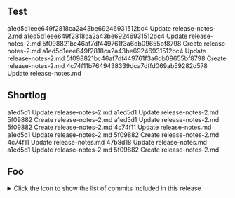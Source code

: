 ## Test

a1ed5d1eee649f2818ca2a43be69246931512bc4 Update release-notes-2.md
a1ed5d1eee649f2818ca2a43be69246931512bc4 Update release-notes-2.md
5f098821bc46af7df449761f3a6db09655bf8798 Create release-notes-2.md
a1ed5d1eee649f2818ca2a43be69246931512bc4 Update release-notes-2.md
5f098821bc46af7df449761f3a6db09655bf8798 Create release-notes-2.md
4c74f11b7649438339dca7dffd069ab59282d578 Update release-notes.md

## Shortlog

a1ed5d1 Update release-notes-2.md
a1ed5d1 Update release-notes-2.md
5f09882 Create release-notes-2.md
a1ed5d1 Update release-notes-2.md
5f09882 Create release-notes-2.md
4c74f11 Update release-notes.md
a1ed5d1 Update release-notes-2.md
5f09882 Create release-notes-2.md
4c74f11 Update release-notes.md
47b8d18 Update release-notes.md
a1ed5d1 Update release-notes-2.md
5f09882 Create release-notes-2.md

## Foo

<details>
<summary>Click the icon to show the list of commits included in this release</summary>
a1ed5d1 Update release-notes-2.md
a1ed5d1 Update release-notes-2.md
5f09882 Create release-notes-2.md
a1ed5d1 Update release-notes-2.md
5f09882 Create release-notes-2.md
4c74f11 Update release-notes.md
a1ed5d1 Update release-notes-2.md
5f09882 Create release-notes-2.md
4c74f11 Update release-notes.md
47b8d18 Update release-notes.md
a1ed5d1 Update release-notes-2.md
5f09882 Create release-notes-2.md
4c74f11 Update release-notes.md
47b8d18 Update release-notes.md
c41e9cf Create release-notes.md
a1ed5d1 Update release-notes-2.md
5f09882 Create release-notes-2.md
4c74f11 Update release-notes.md
47b8d18 Update release-notes.md
c41e9cf Create release-notes.md
d73ae78 Update README.md
a1ed5d1 Update release-notes-2.md
5f09882 Create release-notes-2.md
4c74f11 Update release-notes.md
47b8d18 Update release-notes.md
c41e9cf Create release-notes.md
d73ae78 Update README.md
7fea423 Update README.md
a1ed5d1 Update release-notes-2.md
5f09882 Create release-notes-2.md
4c74f11 Update release-notes.md
47b8d18 Update release-notes.md
c41e9cf Create release-notes.md
d73ae78 Update README.md
7fea423 Update README.md
f66ac1e Update README.md
a1ed5d1 Update release-notes-2.md
5f09882 Create release-notes-2.md
4c74f11 Update release-notes.md
47b8d18 Update release-notes.md
c41e9cf Create release-notes.md
d73ae78 Update README.md
7fea423 Update README.md
f66ac1e Update README.md
4aec1f4 Update README.md
a1ed5d1 Update release-notes-2.md
5f09882 Create release-notes-2.md
4c74f11 Update release-notes.md
47b8d18 Update release-notes.md
c41e9cf Create release-notes.md
d73ae78 Update README.md
7fea423 Update README.md
f66ac1e Update README.md
4aec1f4 Update README.md
d646a6f Update README.md
a1ed5d1 Update release-notes-2.md
5f09882 Create release-notes-2.md
4c74f11 Update release-notes.md
47b8d18 Update release-notes.md
c41e9cf Create release-notes.md
d73ae78 Update README.md
7fea423 Update README.md
f66ac1e Update README.md
4aec1f4 Update README.md
d646a6f Update README.md
b9d4a80 more colours
a1ed5d1 Update release-notes-2.md
5f09882 Create release-notes-2.md
4c74f11 Update release-notes.md
47b8d18 Update release-notes.md
c41e9cf Create release-notes.md
d73ae78 Update README.md
7fea423 Update README.md
f66ac1e Update README.md
4aec1f4 Update README.md
d646a6f Update README.md
b9d4a80 more colours
0b5a57b colours
a1ed5d1 Update release-notes-2.md
5f09882 Create release-notes-2.md
4c74f11 Update release-notes.md
47b8d18 Update release-notes.md
c41e9cf Create release-notes.md
d73ae78 Update README.md
7fea423 Update README.md
f66ac1e Update README.md
4aec1f4 Update README.md
d646a6f Update README.md
b9d4a80 more colours
0b5a57b colours
9840f7f Update README.md
a1ed5d1 Update release-notes-2.md
5f09882 Create release-notes-2.md
4c74f11 Update release-notes.md
47b8d18 Update release-notes.md
c41e9cf Create release-notes.md
d73ae78 Update README.md
7fea423 Update README.md
f66ac1e Update README.md
4aec1f4 Update README.md
d646a6f Update README.md
b9d4a80 more colours
0b5a57b colours
9840f7f Update README.md
5d7431d Update README.md
a1ed5d1 Update release-notes-2.md
5f09882 Create release-notes-2.md
4c74f11 Update release-notes.md
47b8d18 Update release-notes.md
c41e9cf Create release-notes.md
d73ae78 Update README.md
7fea423 Update README.md
f66ac1e Update README.md
4aec1f4 Update README.md
d646a6f Update README.md
b9d4a80 more colours
0b5a57b colours
9840f7f Update README.md
5d7431d Update README.md
d4e7bd3 Update README.md
a1ed5d1 Update release-notes-2.md
5f09882 Create release-notes-2.md
4c74f11 Update release-notes.md
47b8d18 Update release-notes.md
c41e9cf Create release-notes.md
d73ae78 Update README.md
7fea423 Update README.md
f66ac1e Update README.md
4aec1f4 Update README.md
d646a6f Update README.md
b9d4a80 more colours
0b5a57b colours
9840f7f Update README.md
5d7431d Update README.md
d4e7bd3 Update README.md
325bc72 Update README.md
a1ed5d1 Update release-notes-2.md
5f09882 Create release-notes-2.md
4c74f11 Update release-notes.md
47b8d18 Update release-notes.md
c41e9cf Create release-notes.md
d73ae78 Update README.md
7fea423 Update README.md
f66ac1e Update README.md
4aec1f4 Update README.md
d646a6f Update README.md
b9d4a80 more colours
0b5a57b colours
9840f7f Update README.md
5d7431d Update README.md
d4e7bd3 Update README.md
325bc72 Update README.md
72ca2b4 Update README.md
a1ed5d1 Update release-notes-2.md
5f09882 Create release-notes-2.md
4c74f11 Update release-notes.md
47b8d18 Update release-notes.md
c41e9cf Create release-notes.md
d73ae78 Update README.md
7fea423 Update README.md
f66ac1e Update README.md
4aec1f4 Update README.md
d646a6f Update README.md
b9d4a80 more colours
0b5a57b colours
9840f7f Update README.md
5d7431d Update README.md
d4e7bd3 Update README.md
325bc72 Update README.md
72ca2b4 Update README.md
7d4e386 Update README.md
a1ed5d1 Update release-notes-2.md
5f09882 Create release-notes-2.md
4c74f11 Update release-notes.md
47b8d18 Update release-notes.md
c41e9cf Create release-notes.md
d73ae78 Update README.md
7fea423 Update README.md
f66ac1e Update README.md
4aec1f4 Update README.md
d646a6f Update README.md
b9d4a80 more colours
0b5a57b colours
9840f7f Update README.md
5d7431d Update README.md
d4e7bd3 Update README.md
325bc72 Update README.md
72ca2b4 Update README.md
7d4e386 Update README.md
46401f8 Update README.md
a1ed5d1 Update release-notes-2.md
5f09882 Create release-notes-2.md
4c74f11 Update release-notes.md
47b8d18 Update release-notes.md
c41e9cf Create release-notes.md
d73ae78 Update README.md
7fea423 Update README.md
f66ac1e Update README.md
4aec1f4 Update README.md
d646a6f Update README.md
b9d4a80 more colours
0b5a57b colours
9840f7f Update README.md
5d7431d Update README.md
d4e7bd3 Update README.md
325bc72 Update README.md
72ca2b4 Update README.md
7d4e386 Update README.md
46401f8 Update README.md
742c2f2 Update README.md
a1ed5d1 Update release-notes-2.md
5f09882 Create release-notes-2.md
4c74f11 Update release-notes.md
47b8d18 Update release-notes.md
c41e9cf Create release-notes.md
d73ae78 Update README.md
7fea423 Update README.md
f66ac1e Update README.md
4aec1f4 Update README.md
d646a6f Update README.md
b9d4a80 more colours
0b5a57b colours
9840f7f Update README.md
5d7431d Update README.md
d4e7bd3 Update README.md
325bc72 Update README.md
72ca2b4 Update README.md
7d4e386 Update README.md
46401f8 Update README.md
742c2f2 Update README.md
26dd9fb Update README.md
a1ed5d1 Update release-notes-2.md
5f09882 Create release-notes-2.md
4c74f11 Update release-notes.md
47b8d18 Update release-notes.md
c41e9cf Create release-notes.md
d73ae78 Update README.md
7fea423 Update README.md
f66ac1e Update README.md
4aec1f4 Update README.md
d646a6f Update README.md
b9d4a80 more colours
0b5a57b colours
9840f7f Update README.md
5d7431d Update README.md
d4e7bd3 Update README.md
325bc72 Update README.md
72ca2b4 Update README.md
7d4e386 Update README.md
46401f8 Update README.md
742c2f2 Update README.md
26dd9fb Update README.md
9202144 Update README.md
a1ed5d1 Update release-notes-2.md
5f09882 Create release-notes-2.md
4c74f11 Update release-notes.md
47b8d18 Update release-notes.md
c41e9cf Create release-notes.md
d73ae78 Update README.md
7fea423 Update README.md
f66ac1e Update README.md
4aec1f4 Update README.md
d646a6f Update README.md
b9d4a80 more colours
0b5a57b colours
9840f7f Update README.md
5d7431d Update README.md
d4e7bd3 Update README.md
325bc72 Update README.md
72ca2b4 Update README.md
7d4e386 Update README.md
46401f8 Update README.md
742c2f2 Update README.md
26dd9fb Update README.md
9202144 Update README.md
211389a Update README.md
a1ed5d1 Update release-notes-2.md
5f09882 Create release-notes-2.md
4c74f11 Update release-notes.md
47b8d18 Update release-notes.md
c41e9cf Create release-notes.md
d73ae78 Update README.md
7fea423 Update README.md
f66ac1e Update README.md
4aec1f4 Update README.md
d646a6f Update README.md
b9d4a80 more colours
0b5a57b colours
9840f7f Update README.md
5d7431d Update README.md
d4e7bd3 Update README.md
325bc72 Update README.md
72ca2b4 Update README.md
7d4e386 Update README.md
46401f8 Update README.md
742c2f2 Update README.md
26dd9fb Update README.md
9202144 Update README.md
211389a Update README.md
9887051 Update README.md
a1ed5d1 Update release-notes-2.md
5f09882 Create release-notes-2.md
4c74f11 Update release-notes.md
47b8d18 Update release-notes.md
c41e9cf Create release-notes.md
d73ae78 Update README.md
7fea423 Update README.md
f66ac1e Update README.md
4aec1f4 Update README.md
d646a6f Update README.md
b9d4a80 more colours
0b5a57b colours
9840f7f Update README.md
5d7431d Update README.md
d4e7bd3 Update README.md
325bc72 Update README.md
72ca2b4 Update README.md
7d4e386 Update README.md
46401f8 Update README.md
742c2f2 Update README.md
26dd9fb Update README.md
9202144 Update README.md
211389a Update README.md
9887051 Update README.md
c87257c Update README.md
a1ed5d1 Update release-notes-2.md
5f09882 Create release-notes-2.md
4c74f11 Update release-notes.md
47b8d18 Update release-notes.md
c41e9cf Create release-notes.md
d73ae78 Update README.md
7fea423 Update README.md
f66ac1e Update README.md
4aec1f4 Update README.md
d646a6f Update README.md
b9d4a80 more colours
0b5a57b colours
9840f7f Update README.md
5d7431d Update README.md
d4e7bd3 Update README.md
325bc72 Update README.md
72ca2b4 Update README.md
7d4e386 Update README.md
46401f8 Update README.md
742c2f2 Update README.md
26dd9fb Update README.md
9202144 Update README.md
211389a Update README.md
9887051 Update README.md
c87257c Update README.md
f45ab5b Update README.md
a1ed5d1 Update release-notes-2.md
5f09882 Create release-notes-2.md
4c74f11 Update release-notes.md
47b8d18 Update release-notes.md
c41e9cf Create release-notes.md
d73ae78 Update README.md
7fea423 Update README.md
f66ac1e Update README.md
4aec1f4 Update README.md
d646a6f Update README.md
b9d4a80 more colours
0b5a57b colours
9840f7f Update README.md
5d7431d Update README.md
d4e7bd3 Update README.md
325bc72 Update README.md
72ca2b4 Update README.md
7d4e386 Update README.md
46401f8 Update README.md
742c2f2 Update README.md
26dd9fb Update README.md
9202144 Update README.md
211389a Update README.md
9887051 Update README.md
c87257c Update README.md
f45ab5b Update README.md
84da060 Update README.md
a1ed5d1 Update release-notes-2.md
5f09882 Create release-notes-2.md
4c74f11 Update release-notes.md
47b8d18 Update release-notes.md
c41e9cf Create release-notes.md
d73ae78 Update README.md
7fea423 Update README.md
f66ac1e Update README.md
4aec1f4 Update README.md
d646a6f Update README.md
b9d4a80 more colours
0b5a57b colours
9840f7f Update README.md
5d7431d Update README.md
d4e7bd3 Update README.md
325bc72 Update README.md
72ca2b4 Update README.md
7d4e386 Update README.md
46401f8 Update README.md
742c2f2 Update README.md
26dd9fb Update README.md
9202144 Update README.md
211389a Update README.md
9887051 Update README.md
c87257c Update README.md
f45ab5b Update README.md
84da060 Update README.md
714e6e6 Update README.md
a1ed5d1 Update release-notes-2.md
5f09882 Create release-notes-2.md
4c74f11 Update release-notes.md
47b8d18 Update release-notes.md
c41e9cf Create release-notes.md
d73ae78 Update README.md
7fea423 Update README.md
f66ac1e Update README.md
4aec1f4 Update README.md
d646a6f Update README.md
b9d4a80 more colours
0b5a57b colours
9840f7f Update README.md
5d7431d Update README.md
d4e7bd3 Update README.md
325bc72 Update README.md
72ca2b4 Update README.md
7d4e386 Update README.md
46401f8 Update README.md
742c2f2 Update README.md
26dd9fb Update README.md
9202144 Update README.md
211389a Update README.md
9887051 Update README.md
c87257c Update README.md
f45ab5b Update README.md
84da060 Update README.md
714e6e6 Update README.md
a6831a7 Update README.md
a1ed5d1 Update release-notes-2.md
5f09882 Create release-notes-2.md
4c74f11 Update release-notes.md
47b8d18 Update release-notes.md
c41e9cf Create release-notes.md
d73ae78 Update README.md
7fea423 Update README.md
f66ac1e Update README.md
4aec1f4 Update README.md
d646a6f Update README.md
b9d4a80 more colours
0b5a57b colours
9840f7f Update README.md
5d7431d Update README.md
d4e7bd3 Update README.md
325bc72 Update README.md
72ca2b4 Update README.md
7d4e386 Update README.md
46401f8 Update README.md
742c2f2 Update README.md
26dd9fb Update README.md
9202144 Update README.md
211389a Update README.md
9887051 Update README.md
c87257c Update README.md
f45ab5b Update README.md
84da060 Update README.md
714e6e6 Update README.md
a6831a7 Update README.md
df3c430 Update README.md
a1ed5d1 Update release-notes-2.md
5f09882 Create release-notes-2.md
4c74f11 Update release-notes.md
47b8d18 Update release-notes.md
c41e9cf Create release-notes.md
d73ae78 Update README.md
7fea423 Update README.md
f66ac1e Update README.md
4aec1f4 Update README.md
d646a6f Update README.md
b9d4a80 more colours
0b5a57b colours
9840f7f Update README.md
5d7431d Update README.md
d4e7bd3 Update README.md
325bc72 Update README.md
72ca2b4 Update README.md
7d4e386 Update README.md
46401f8 Update README.md
742c2f2 Update README.md
26dd9fb Update README.md
9202144 Update README.md
211389a Update README.md
9887051 Update README.md
c87257c Update README.md
f45ab5b Update README.md
84da060 Update README.md
714e6e6 Update README.md
a6831a7 Update README.md
df3c430 Update README.md
60e6cc7 Update README.md
a1ed5d1 Update release-notes-2.md
5f09882 Create release-notes-2.md
4c74f11 Update release-notes.md
47b8d18 Update release-notes.md
c41e9cf Create release-notes.md
d73ae78 Update README.md
7fea423 Update README.md
f66ac1e Update README.md
4aec1f4 Update README.md
d646a6f Update README.md
b9d4a80 more colours
0b5a57b colours
9840f7f Update README.md
5d7431d Update README.md
d4e7bd3 Update README.md
325bc72 Update README.md
72ca2b4 Update README.md
7d4e386 Update README.md
46401f8 Update README.md
742c2f2 Update README.md
26dd9fb Update README.md
9202144 Update README.md
211389a Update README.md
9887051 Update README.md
c87257c Update README.md
f45ab5b Update README.md
84da060 Update README.md
714e6e6 Update README.md
a6831a7 Update README.md
df3c430 Update README.md
60e6cc7 Update README.md
9d144fb Update README.md
a1ed5d1 Update release-notes-2.md
5f09882 Create release-notes-2.md
4c74f11 Update release-notes.md
47b8d18 Update release-notes.md
c41e9cf Create release-notes.md
d73ae78 Update README.md
7fea423 Update README.md
f66ac1e Update README.md
4aec1f4 Update README.md
d646a6f Update README.md
b9d4a80 more colours
0b5a57b colours
9840f7f Update README.md
5d7431d Update README.md
d4e7bd3 Update README.md
325bc72 Update README.md
72ca2b4 Update README.md
7d4e386 Update README.md
46401f8 Update README.md
742c2f2 Update README.md
26dd9fb Update README.md
9202144 Update README.md
211389a Update README.md
9887051 Update README.md
c87257c Update README.md
f45ab5b Update README.md
84da060 Update README.md
714e6e6 Update README.md
a6831a7 Update README.md
df3c430 Update README.md
60e6cc7 Update README.md
9d144fb Update README.md
0fc7efa Update README.md
a1ed5d1 Update release-notes-2.md
5f09882 Create release-notes-2.md
4c74f11 Update release-notes.md
47b8d18 Update release-notes.md
c41e9cf Create release-notes.md
d73ae78 Update README.md
7fea423 Update README.md
f66ac1e Update README.md
4aec1f4 Update README.md
d646a6f Update README.md
b9d4a80 more colours
0b5a57b colours
9840f7f Update README.md
5d7431d Update README.md
d4e7bd3 Update README.md
325bc72 Update README.md
72ca2b4 Update README.md
7d4e386 Update README.md
46401f8 Update README.md
742c2f2 Update README.md
26dd9fb Update README.md
9202144 Update README.md
211389a Update README.md
9887051 Update README.md
c87257c Update README.md
f45ab5b Update README.md
84da060 Update README.md
714e6e6 Update README.md
a6831a7 Update README.md
df3c430 Update README.md
60e6cc7 Update README.md
9d144fb Update README.md
0fc7efa Update README.md
f407894 latest
a1ed5d1 Update release-notes-2.md
5f09882 Create release-notes-2.md
4c74f11 Update release-notes.md
47b8d18 Update release-notes.md
c41e9cf Create release-notes.md
d73ae78 Update README.md
7fea423 Update README.md
f66ac1e Update README.md
4aec1f4 Update README.md
d646a6f Update README.md
b9d4a80 more colours
0b5a57b colours
9840f7f Update README.md
5d7431d Update README.md
d4e7bd3 Update README.md
325bc72 Update README.md
72ca2b4 Update README.md
7d4e386 Update README.md
46401f8 Update README.md
742c2f2 Update README.md
26dd9fb Update README.md
9202144 Update README.md
211389a Update README.md
9887051 Update README.md
c87257c Update README.md
f45ab5b Update README.md
84da060 Update README.md
714e6e6 Update README.md
a6831a7 Update README.md
df3c430 Update README.md
60e6cc7 Update README.md
9d144fb Update README.md
0fc7efa Update README.md
f407894 latest
3b95386 Update issue templates
a1ed5d1 Update release-notes-2.md
5f09882 Create release-notes-2.md
4c74f11 Update release-notes.md
47b8d18 Update release-notes.md
c41e9cf Create release-notes.md
d73ae78 Update README.md
7fea423 Update README.md
f66ac1e Update README.md
4aec1f4 Update README.md
d646a6f Update README.md
b9d4a80 more colours
0b5a57b colours
9840f7f Update README.md
5d7431d Update README.md
d4e7bd3 Update README.md
325bc72 Update README.md
72ca2b4 Update README.md
7d4e386 Update README.md
46401f8 Update README.md
742c2f2 Update README.md
26dd9fb Update README.md
9202144 Update README.md
211389a Update README.md
9887051 Update README.md
c87257c Update README.md
f45ab5b Update README.md
84da060 Update README.md
714e6e6 Update README.md
a6831a7 Update README.md
df3c430 Update README.md
60e6cc7 Update README.md
9d144fb Update README.md
0fc7efa Update README.md
f407894 latest
3b95386 Update issue templates
80913b1 latest
a1ed5d1 Update release-notes-2.md
5f09882 Create release-notes-2.md
4c74f11 Update release-notes.md
47b8d18 Update release-notes.md
c41e9cf Create release-notes.md
d73ae78 Update README.md
7fea423 Update README.md
f66ac1e Update README.md
4aec1f4 Update README.md
d646a6f Update README.md
b9d4a80 more colours
0b5a57b colours
9840f7f Update README.md
5d7431d Update README.md
d4e7bd3 Update README.md
325bc72 Update README.md
72ca2b4 Update README.md
7d4e386 Update README.md
46401f8 Update README.md
742c2f2 Update README.md
26dd9fb Update README.md
9202144 Update README.md
211389a Update README.md
9887051 Update README.md
c87257c Update README.md
f45ab5b Update README.md
84da060 Update README.md
714e6e6 Update README.md
a6831a7 Update README.md
df3c430 Update README.md
60e6cc7 Update README.md
9d144fb Update README.md
0fc7efa Update README.md
f407894 latest
3b95386 Update issue templates
80913b1 latest
50140b9 latest
a1ed5d1 Update release-notes-2.md
5f09882 Create release-notes-2.md
4c74f11 Update release-notes.md
47b8d18 Update release-notes.md
c41e9cf Create release-notes.md
d73ae78 Update README.md
7fea423 Update README.md
f66ac1e Update README.md
4aec1f4 Update README.md
d646a6f Update README.md
b9d4a80 more colours
0b5a57b colours
9840f7f Update README.md
5d7431d Update README.md
d4e7bd3 Update README.md
325bc72 Update README.md
72ca2b4 Update README.md
7d4e386 Update README.md
46401f8 Update README.md
742c2f2 Update README.md
26dd9fb Update README.md
9202144 Update README.md
211389a Update README.md
9887051 Update README.md
c87257c Update README.md
f45ab5b Update README.md
84da060 Update README.md
714e6e6 Update README.md
a6831a7 Update README.md
df3c430 Update README.md
60e6cc7 Update README.md
9d144fb Update README.md
0fc7efa Update README.md
f407894 latest
3b95386 Update issue templates
80913b1 latest
50140b9 latest
ca3400d latest
a1ed5d1 Update release-notes-2.md
5f09882 Create release-notes-2.md
4c74f11 Update release-notes.md
47b8d18 Update release-notes.md
c41e9cf Create release-notes.md
d73ae78 Update README.md
7fea423 Update README.md
f66ac1e Update README.md
4aec1f4 Update README.md
d646a6f Update README.md
b9d4a80 more colours
0b5a57b colours
9840f7f Update README.md
5d7431d Update README.md
d4e7bd3 Update README.md
325bc72 Update README.md
72ca2b4 Update README.md
7d4e386 Update README.md
46401f8 Update README.md
742c2f2 Update README.md
26dd9fb Update README.md
9202144 Update README.md
211389a Update README.md
9887051 Update README.md
c87257c Update README.md
f45ab5b Update README.md
84da060 Update README.md
714e6e6 Update README.md
a6831a7 Update README.md
df3c430 Update README.md
60e6cc7 Update README.md
9d144fb Update README.md
0fc7efa Update README.md
f407894 latest
3b95386 Update issue templates
80913b1 latest
50140b9 latest
ca3400d latest
4756219 latest
a1ed5d1 Update release-notes-2.md
5f09882 Create release-notes-2.md
4c74f11 Update release-notes.md
47b8d18 Update release-notes.md
c41e9cf Create release-notes.md
d73ae78 Update README.md
7fea423 Update README.md
f66ac1e Update README.md
4aec1f4 Update README.md
d646a6f Update README.md
b9d4a80 more colours
0b5a57b colours
9840f7f Update README.md
5d7431d Update README.md
d4e7bd3 Update README.md
325bc72 Update README.md
72ca2b4 Update README.md
7d4e386 Update README.md
46401f8 Update README.md
742c2f2 Update README.md
26dd9fb Update README.md
9202144 Update README.md
211389a Update README.md
9887051 Update README.md
c87257c Update README.md
f45ab5b Update README.md
84da060 Update README.md
714e6e6 Update README.md
a6831a7 Update README.md
df3c430 Update README.md
60e6cc7 Update README.md
9d144fb Update README.md
0fc7efa Update README.md
f407894 latest
3b95386 Update issue templates
80913b1 latest
50140b9 latest
ca3400d latest
4756219 latest
3d81edc add action
a1ed5d1 Update release-notes-2.md
5f09882 Create release-notes-2.md
4c74f11 Update release-notes.md
47b8d18 Update release-notes.md
c41e9cf Create release-notes.md
d73ae78 Update README.md
7fea423 Update README.md
f66ac1e Update README.md
4aec1f4 Update README.md
d646a6f Update README.md
b9d4a80 more colours
0b5a57b colours
9840f7f Update README.md
5d7431d Update README.md
d4e7bd3 Update README.md
325bc72 Update README.md
72ca2b4 Update README.md
7d4e386 Update README.md
46401f8 Update README.md
742c2f2 Update README.md
26dd9fb Update README.md
9202144 Update README.md
211389a Update README.md
9887051 Update README.md
c87257c Update README.md
f45ab5b Update README.md
84da060 Update README.md
714e6e6 Update README.md
a6831a7 Update README.md
df3c430 Update README.md
60e6cc7 Update README.md
9d144fb Update README.md
0fc7efa Update README.md
f407894 latest
3b95386 Update issue templates
80913b1 latest
50140b9 latest
ca3400d latest
4756219 latest
3d81edc add action
9e32624 Update README.md
a1ed5d1 Update release-notes-2.md
5f09882 Create release-notes-2.md
4c74f11 Update release-notes.md
47b8d18 Update release-notes.md
c41e9cf Create release-notes.md
d73ae78 Update README.md
7fea423 Update README.md
f66ac1e Update README.md
4aec1f4 Update README.md
d646a6f Update README.md
b9d4a80 more colours
0b5a57b colours
9840f7f Update README.md
5d7431d Update README.md
d4e7bd3 Update README.md
325bc72 Update README.md
72ca2b4 Update README.md
7d4e386 Update README.md
46401f8 Update README.md
742c2f2 Update README.md
26dd9fb Update README.md
9202144 Update README.md
211389a Update README.md
9887051 Update README.md
c87257c Update README.md
f45ab5b Update README.md
84da060 Update README.md
714e6e6 Update README.md
a6831a7 Update README.md
df3c430 Update README.md
60e6cc7 Update README.md
9d144fb Update README.md
0fc7efa Update README.md
f407894 latest
3b95386 Update issue templates
80913b1 latest
50140b9 latest
ca3400d latest
4756219 latest
3d81edc add action
9e32624 Update README.md
4c24a8f Update README.md
a1ed5d1 Update release-notes-2.md
5f09882 Create release-notes-2.md
4c74f11 Update release-notes.md
47b8d18 Update release-notes.md
c41e9cf Create release-notes.md
d73ae78 Update README.md
7fea423 Update README.md
f66ac1e Update README.md
4aec1f4 Update README.md
d646a6f Update README.md
b9d4a80 more colours
0b5a57b colours
9840f7f Update README.md
5d7431d Update README.md
d4e7bd3 Update README.md
325bc72 Update README.md
72ca2b4 Update README.md
7d4e386 Update README.md
46401f8 Update README.md
742c2f2 Update README.md
26dd9fb Update README.md
9202144 Update README.md
211389a Update README.md
9887051 Update README.md
c87257c Update README.md
f45ab5b Update README.md
84da060 Update README.md
714e6e6 Update README.md
a6831a7 Update README.md
df3c430 Update README.md
60e6cc7 Update README.md
9d144fb Update README.md
0fc7efa Update README.md
f407894 latest
3b95386 Update issue templates
80913b1 latest
50140b9 latest
ca3400d latest
4756219 latest
3d81edc add action
9e32624 Update README.md
4c24a8f Update README.md
429fc4c Update README.md
a1ed5d1 Update release-notes-2.md
5f09882 Create release-notes-2.md
4c74f11 Update release-notes.md
47b8d18 Update release-notes.md
c41e9cf Create release-notes.md
d73ae78 Update README.md
7fea423 Update README.md
f66ac1e Update README.md
4aec1f4 Update README.md
d646a6f Update README.md
b9d4a80 more colours
0b5a57b colours
9840f7f Update README.md
5d7431d Update README.md
d4e7bd3 Update README.md
325bc72 Update README.md
72ca2b4 Update README.md
7d4e386 Update README.md
46401f8 Update README.md
742c2f2 Update README.md
26dd9fb Update README.md
9202144 Update README.md
211389a Update README.md
9887051 Update README.md
c87257c Update README.md
f45ab5b Update README.md
84da060 Update README.md
714e6e6 Update README.md
a6831a7 Update README.md
df3c430 Update README.md
60e6cc7 Update README.md
9d144fb Update README.md
0fc7efa Update README.md
f407894 latest
3b95386 Update issue templates
80913b1 latest
50140b9 latest
ca3400d latest
4756219 latest
3d81edc add action
9e32624 Update README.md
4c24a8f Update README.md
429fc4c Update README.md
66648b6 Update README.md
a1ed5d1 Update release-notes-2.md
5f09882 Create release-notes-2.md
4c74f11 Update release-notes.md
47b8d18 Update release-notes.md
c41e9cf Create release-notes.md
d73ae78 Update README.md
7fea423 Update README.md
f66ac1e Update README.md
4aec1f4 Update README.md
d646a6f Update README.md
b9d4a80 more colours
0b5a57b colours
9840f7f Update README.md
5d7431d Update README.md
d4e7bd3 Update README.md
325bc72 Update README.md
72ca2b4 Update README.md
7d4e386 Update README.md
46401f8 Update README.md
742c2f2 Update README.md
26dd9fb Update README.md
9202144 Update README.md
211389a Update README.md
9887051 Update README.md
c87257c Update README.md
f45ab5b Update README.md
84da060 Update README.md
714e6e6 Update README.md
a6831a7 Update README.md
df3c430 Update README.md
60e6cc7 Update README.md
9d144fb Update README.md
0fc7efa Update README.md
f407894 latest
3b95386 Update issue templates
80913b1 latest
50140b9 latest
ca3400d latest
4756219 latest
3d81edc add action
9e32624 Update README.md
4c24a8f Update README.md
429fc4c Update README.md
66648b6 Update README.md
264a2a9 Update README.md
a1ed5d1 Update release-notes-2.md
5f09882 Create release-notes-2.md
4c74f11 Update release-notes.md
47b8d18 Update release-notes.md
c41e9cf Create release-notes.md
d73ae78 Update README.md
7fea423 Update README.md
f66ac1e Update README.md
4aec1f4 Update README.md
d646a6f Update README.md
b9d4a80 more colours
0b5a57b colours
9840f7f Update README.md
5d7431d Update README.md
d4e7bd3 Update README.md
325bc72 Update README.md
72ca2b4 Update README.md
7d4e386 Update README.md
46401f8 Update README.md
742c2f2 Update README.md
26dd9fb Update README.md
9202144 Update README.md
211389a Update README.md
9887051 Update README.md
c87257c Update README.md
f45ab5b Update README.md
84da060 Update README.md
714e6e6 Update README.md
a6831a7 Update README.md
df3c430 Update README.md
60e6cc7 Update README.md
9d144fb Update README.md
0fc7efa Update README.md
f407894 latest
3b95386 Update issue templates
80913b1 latest
50140b9 latest
ca3400d latest
4756219 latest
3d81edc add action
9e32624 Update README.md
4c24a8f Update README.md
429fc4c Update README.md
66648b6 Update README.md
264a2a9 Update README.md
9c4afc9 Update bug_report.md
a1ed5d1 Update release-notes-2.md
5f09882 Create release-notes-2.md
4c74f11 Update release-notes.md
47b8d18 Update release-notes.md
c41e9cf Create release-notes.md
d73ae78 Update README.md
7fea423 Update README.md
f66ac1e Update README.md
4aec1f4 Update README.md
d646a6f Update README.md
b9d4a80 more colours
0b5a57b colours
9840f7f Update README.md
5d7431d Update README.md
d4e7bd3 Update README.md
325bc72 Update README.md
72ca2b4 Update README.md
7d4e386 Update README.md
46401f8 Update README.md
742c2f2 Update README.md
26dd9fb Update README.md
9202144 Update README.md
211389a Update README.md
9887051 Update README.md
c87257c Update README.md
f45ab5b Update README.md
84da060 Update README.md
714e6e6 Update README.md
a6831a7 Update README.md
df3c430 Update README.md
60e6cc7 Update README.md
9d144fb Update README.md
0fc7efa Update README.md
f407894 latest
3b95386 Update issue templates
80913b1 latest
50140b9 latest
ca3400d latest
4756219 latest
3d81edc add action
9e32624 Update README.md
4c24a8f Update README.md
429fc4c Update README.md
66648b6 Update README.md
264a2a9 Update README.md
9c4afc9 Update bug_report.md
14a73b4 Update bug_report.md
a1ed5d1 Update release-notes-2.md
5f09882 Create release-notes-2.md
4c74f11 Update release-notes.md
47b8d18 Update release-notes.md
c41e9cf Create release-notes.md
d73ae78 Update README.md
7fea423 Update README.md
f66ac1e Update README.md
4aec1f4 Update README.md
d646a6f Update README.md
b9d4a80 more colours
0b5a57b colours
9840f7f Update README.md
5d7431d Update README.md
d4e7bd3 Update README.md
325bc72 Update README.md
72ca2b4 Update README.md
7d4e386 Update README.md
46401f8 Update README.md
742c2f2 Update README.md
26dd9fb Update README.md
9202144 Update README.md
211389a Update README.md
9887051 Update README.md
c87257c Update README.md
f45ab5b Update README.md
84da060 Update README.md
714e6e6 Update README.md
a6831a7 Update README.md
df3c430 Update README.md
60e6cc7 Update README.md
9d144fb Update README.md
0fc7efa Update README.md
f407894 latest
3b95386 Update issue templates
80913b1 latest
50140b9 latest
ca3400d latest
4756219 latest
3d81edc add action
9e32624 Update README.md
4c24a8f Update README.md
429fc4c Update README.md
66648b6 Update README.md
264a2a9 Update README.md
9c4afc9 Update bug_report.md
14a73b4 Update bug_report.md
f8933f2 Update issue templates
a1ed5d1 Update release-notes-2.md
5f09882 Create release-notes-2.md
4c74f11 Update release-notes.md
47b8d18 Update release-notes.md
c41e9cf Create release-notes.md
d73ae78 Update README.md
7fea423 Update README.md
f66ac1e Update README.md
4aec1f4 Update README.md
d646a6f Update README.md
b9d4a80 more colours
0b5a57b colours
9840f7f Update README.md
5d7431d Update README.md
d4e7bd3 Update README.md
325bc72 Update README.md
72ca2b4 Update README.md
7d4e386 Update README.md
46401f8 Update README.md
742c2f2 Update README.md
26dd9fb Update README.md
9202144 Update README.md
211389a Update README.md
9887051 Update README.md
c87257c Update README.md
f45ab5b Update README.md
84da060 Update README.md
714e6e6 Update README.md
a6831a7 Update README.md
df3c430 Update README.md
60e6cc7 Update README.md
9d144fb Update README.md
0fc7efa Update README.md
f407894 latest
3b95386 Update issue templates
80913b1 latest
50140b9 latest
ca3400d latest
4756219 latest
3d81edc add action
9e32624 Update README.md
4c24a8f Update README.md
429fc4c Update README.md
66648b6 Update README.md
264a2a9 Update README.md
9c4afc9 Update bug_report.md
14a73b4 Update bug_report.md
f8933f2 Update issue templates
0f22cb2 Update README.md
a1ed5d1 Update release-notes-2.md
5f09882 Create release-notes-2.md
4c74f11 Update release-notes.md
47b8d18 Update release-notes.md
c41e9cf Create release-notes.md
d73ae78 Update README.md
7fea423 Update README.md
f66ac1e Update README.md
4aec1f4 Update README.md
d646a6f Update README.md
b9d4a80 more colours
0b5a57b colours
9840f7f Update README.md
5d7431d Update README.md
d4e7bd3 Update README.md
325bc72 Update README.md
72ca2b4 Update README.md
7d4e386 Update README.md
46401f8 Update README.md
742c2f2 Update README.md
26dd9fb Update README.md
9202144 Update README.md
211389a Update README.md
9887051 Update README.md
c87257c Update README.md
f45ab5b Update README.md
84da060 Update README.md
714e6e6 Update README.md
a6831a7 Update README.md
df3c430 Update README.md
60e6cc7 Update README.md
9d144fb Update README.md
0fc7efa Update README.md
f407894 latest
3b95386 Update issue templates
80913b1 latest
50140b9 latest
ca3400d latest
4756219 latest
3d81edc add action
9e32624 Update README.md
4c24a8f Update README.md
429fc4c Update README.md
66648b6 Update README.md
264a2a9 Update README.md
9c4afc9 Update bug_report.md
14a73b4 Update bug_report.md
f8933f2 Update issue templates
0f22cb2 Update README.md
e3d8477 Update README.md
a1ed5d1 Update release-notes-2.md
5f09882 Create release-notes-2.md
4c74f11 Update release-notes.md
47b8d18 Update release-notes.md
c41e9cf Create release-notes.md
d73ae78 Update README.md
7fea423 Update README.md
f66ac1e Update README.md
4aec1f4 Update README.md
d646a6f Update README.md
b9d4a80 more colours
0b5a57b colours
9840f7f Update README.md
5d7431d Update README.md
d4e7bd3 Update README.md
325bc72 Update README.md
72ca2b4 Update README.md
7d4e386 Update README.md
46401f8 Update README.md
742c2f2 Update README.md
26dd9fb Update README.md
9202144 Update README.md
211389a Update README.md
9887051 Update README.md
c87257c Update README.md
f45ab5b Update README.md
84da060 Update README.md
714e6e6 Update README.md
a6831a7 Update README.md
df3c430 Update README.md
60e6cc7 Update README.md
9d144fb Update README.md
0fc7efa Update README.md
f407894 latest
3b95386 Update issue templates
80913b1 latest
50140b9 latest
ca3400d latest
4756219 latest
3d81edc add action
9e32624 Update README.md
4c24a8f Update README.md
429fc4c Update README.md
66648b6 Update README.md
264a2a9 Update README.md
9c4afc9 Update bug_report.md
14a73b4 Update bug_report.md
f8933f2 Update issue templates
0f22cb2 Update README.md
e3d8477 Update README.md
cf94279 Update README.md
a1ed5d1 Update release-notes-2.md
5f09882 Create release-notes-2.md
4c74f11 Update release-notes.md
47b8d18 Update release-notes.md
c41e9cf Create release-notes.md
d73ae78 Update README.md
7fea423 Update README.md
f66ac1e Update README.md
4aec1f4 Update README.md
d646a6f Update README.md
b9d4a80 more colours
0b5a57b colours
9840f7f Update README.md
5d7431d Update README.md
d4e7bd3 Update README.md
325bc72 Update README.md
72ca2b4 Update README.md
7d4e386 Update README.md
46401f8 Update README.md
742c2f2 Update README.md
26dd9fb Update README.md
9202144 Update README.md
211389a Update README.md
9887051 Update README.md
c87257c Update README.md
f45ab5b Update README.md
84da060 Update README.md
714e6e6 Update README.md
a6831a7 Update README.md
df3c430 Update README.md
60e6cc7 Update README.md
9d144fb Update README.md
0fc7efa Update README.md
f407894 latest
3b95386 Update issue templates
80913b1 latest
50140b9 latest
ca3400d latest
4756219 latest
3d81edc add action
9e32624 Update README.md
4c24a8f Update README.md
429fc4c Update README.md
66648b6 Update README.md
264a2a9 Update README.md
9c4afc9 Update bug_report.md
14a73b4 Update bug_report.md
f8933f2 Update issue templates
0f22cb2 Update README.md
e3d8477 Update README.md
cf94279 Update README.md
22ccbf1 Update README.md
a1ed5d1 Update release-notes-2.md
5f09882 Create release-notes-2.md
4c74f11 Update release-notes.md
47b8d18 Update release-notes.md
c41e9cf Create release-notes.md
d73ae78 Update README.md
7fea423 Update README.md
f66ac1e Update README.md
4aec1f4 Update README.md
d646a6f Update README.md
b9d4a80 more colours
0b5a57b colours
9840f7f Update README.md
5d7431d Update README.md
d4e7bd3 Update README.md
325bc72 Update README.md
72ca2b4 Update README.md
7d4e386 Update README.md
46401f8 Update README.md
742c2f2 Update README.md
26dd9fb Update README.md
9202144 Update README.md
211389a Update README.md
9887051 Update README.md
c87257c Update README.md
f45ab5b Update README.md
84da060 Update README.md
714e6e6 Update README.md
a6831a7 Update README.md
df3c430 Update README.md
60e6cc7 Update README.md
9d144fb Update README.md
0fc7efa Update README.md
f407894 latest
3b95386 Update issue templates
80913b1 latest
50140b9 latest
ca3400d latest
4756219 latest
3d81edc add action
9e32624 Update README.md
4c24a8f Update README.md
429fc4c Update README.md
66648b6 Update README.md
264a2a9 Update README.md
9c4afc9 Update bug_report.md
14a73b4 Update bug_report.md
f8933f2 Update issue templates
0f22cb2 Update README.md
e3d8477 Update README.md
cf94279 Update README.md
22ccbf1 Update README.md
2435ccd Update README.md
a1ed5d1 Update release-notes-2.md
5f09882 Create release-notes-2.md
4c74f11 Update release-notes.md
47b8d18 Update release-notes.md
c41e9cf Create release-notes.md
d73ae78 Update README.md
7fea423 Update README.md
f66ac1e Update README.md
4aec1f4 Update README.md
d646a6f Update README.md
b9d4a80 more colours
0b5a57b colours
9840f7f Update README.md
5d7431d Update README.md
d4e7bd3 Update README.md
325bc72 Update README.md
72ca2b4 Update README.md
7d4e386 Update README.md
46401f8 Update README.md
742c2f2 Update README.md
26dd9fb Update README.md
9202144 Update README.md
211389a Update README.md
9887051 Update README.md
c87257c Update README.md
f45ab5b Update README.md
84da060 Update README.md
714e6e6 Update README.md
a6831a7 Update README.md
df3c430 Update README.md
60e6cc7 Update README.md
9d144fb Update README.md
0fc7efa Update README.md
f407894 latest
3b95386 Update issue templates
80913b1 latest
50140b9 latest
ca3400d latest
4756219 latest
3d81edc add action
9e32624 Update README.md
4c24a8f Update README.md
429fc4c Update README.md
66648b6 Update README.md
264a2a9 Update README.md
9c4afc9 Update bug_report.md
14a73b4 Update bug_report.md
f8933f2 Update issue templates
0f22cb2 Update README.md
e3d8477 Update README.md
cf94279 Update README.md
22ccbf1 Update README.md
2435ccd Update README.md
864fe7a Update README.md
a1ed5d1 Update release-notes-2.md
5f09882 Create release-notes-2.md
4c74f11 Update release-notes.md
47b8d18 Update release-notes.md
c41e9cf Create release-notes.md
d73ae78 Update README.md
7fea423 Update README.md
f66ac1e Update README.md
4aec1f4 Update README.md
d646a6f Update README.md
b9d4a80 more colours
0b5a57b colours
9840f7f Update README.md
5d7431d Update README.md
d4e7bd3 Update README.md
325bc72 Update README.md
72ca2b4 Update README.md
7d4e386 Update README.md
46401f8 Update README.md
742c2f2 Update README.md
26dd9fb Update README.md
9202144 Update README.md
211389a Update README.md
9887051 Update README.md
c87257c Update README.md
f45ab5b Update README.md
84da060 Update README.md
714e6e6 Update README.md
a6831a7 Update README.md
df3c430 Update README.md
60e6cc7 Update README.md
9d144fb Update README.md
0fc7efa Update README.md
f407894 latest
3b95386 Update issue templates
80913b1 latest
50140b9 latest
ca3400d latest
4756219 latest
3d81edc add action
9e32624 Update README.md
4c24a8f Update README.md
429fc4c Update README.md
66648b6 Update README.md
264a2a9 Update README.md
9c4afc9 Update bug_report.md
14a73b4 Update bug_report.md
f8933f2 Update issue templates
0f22cb2 Update README.md
e3d8477 Update README.md
cf94279 Update README.md
22ccbf1 Update README.md
2435ccd Update README.md
864fe7a Update README.md
c3db541 Update README.md
a1ed5d1 Update release-notes-2.md
5f09882 Create release-notes-2.md
4c74f11 Update release-notes.md
47b8d18 Update release-notes.md
c41e9cf Create release-notes.md
d73ae78 Update README.md
7fea423 Update README.md
f66ac1e Update README.md
4aec1f4 Update README.md
d646a6f Update README.md
b9d4a80 more colours
0b5a57b colours
9840f7f Update README.md
5d7431d Update README.md
d4e7bd3 Update README.md
325bc72 Update README.md
72ca2b4 Update README.md
7d4e386 Update README.md
46401f8 Update README.md
742c2f2 Update README.md
26dd9fb Update README.md
9202144 Update README.md
211389a Update README.md
9887051 Update README.md
c87257c Update README.md
f45ab5b Update README.md
84da060 Update README.md
714e6e6 Update README.md
a6831a7 Update README.md
df3c430 Update README.md
60e6cc7 Update README.md
9d144fb Update README.md
0fc7efa Update README.md
f407894 latest
3b95386 Update issue templates
80913b1 latest
50140b9 latest
ca3400d latest
4756219 latest
3d81edc add action
9e32624 Update README.md
4c24a8f Update README.md
429fc4c Update README.md
66648b6 Update README.md
264a2a9 Update README.md
9c4afc9 Update bug_report.md
14a73b4 Update bug_report.md
f8933f2 Update issue templates
0f22cb2 Update README.md
e3d8477 Update README.md
cf94279 Update README.md
22ccbf1 Update README.md
2435ccd Update README.md
864fe7a Update README.md
c3db541 Update README.md
808e885 Update README.md
a1ed5d1 Update release-notes-2.md
5f09882 Create release-notes-2.md
4c74f11 Update release-notes.md
47b8d18 Update release-notes.md
c41e9cf Create release-notes.md
d73ae78 Update README.md
7fea423 Update README.md
f66ac1e Update README.md
4aec1f4 Update README.md
d646a6f Update README.md
b9d4a80 more colours
0b5a57b colours
9840f7f Update README.md
5d7431d Update README.md
d4e7bd3 Update README.md
325bc72 Update README.md
72ca2b4 Update README.md
7d4e386 Update README.md
46401f8 Update README.md
742c2f2 Update README.md
26dd9fb Update README.md
9202144 Update README.md
211389a Update README.md
9887051 Update README.md
c87257c Update README.md
f45ab5b Update README.md
84da060 Update README.md
714e6e6 Update README.md
a6831a7 Update README.md
df3c430 Update README.md
60e6cc7 Update README.md
9d144fb Update README.md
0fc7efa Update README.md
f407894 latest
3b95386 Update issue templates
80913b1 latest
50140b9 latest
ca3400d latest
4756219 latest
3d81edc add action
9e32624 Update README.md
4c24a8f Update README.md
429fc4c Update README.md
66648b6 Update README.md
264a2a9 Update README.md
9c4afc9 Update bug_report.md
14a73b4 Update bug_report.md
f8933f2 Update issue templates
0f22cb2 Update README.md
e3d8477 Update README.md
cf94279 Update README.md
22ccbf1 Update README.md
2435ccd Update README.md
864fe7a Update README.md
c3db541 Update README.md
808e885 Update README.md
39a48d5 Update README.md
a1ed5d1 Update release-notes-2.md
5f09882 Create release-notes-2.md
4c74f11 Update release-notes.md
47b8d18 Update release-notes.md
c41e9cf Create release-notes.md
d73ae78 Update README.md
7fea423 Update README.md
f66ac1e Update README.md
4aec1f4 Update README.md
d646a6f Update README.md
b9d4a80 more colours
0b5a57b colours
9840f7f Update README.md
5d7431d Update README.md
d4e7bd3 Update README.md
325bc72 Update README.md
72ca2b4 Update README.md
7d4e386 Update README.md
46401f8 Update README.md
742c2f2 Update README.md
26dd9fb Update README.md
9202144 Update README.md
211389a Update README.md
9887051 Update README.md
c87257c Update README.md
f45ab5b Update README.md
84da060 Update README.md
714e6e6 Update README.md
a6831a7 Update README.md
df3c430 Update README.md
60e6cc7 Update README.md
9d144fb Update README.md
0fc7efa Update README.md
f407894 latest
3b95386 Update issue templates
80913b1 latest
50140b9 latest
ca3400d latest
4756219 latest
3d81edc add action
9e32624 Update README.md
4c24a8f Update README.md
429fc4c Update README.md
66648b6 Update README.md
264a2a9 Update README.md
9c4afc9 Update bug_report.md
14a73b4 Update bug_report.md
f8933f2 Update issue templates
0f22cb2 Update README.md
e3d8477 Update README.md
cf94279 Update README.md
22ccbf1 Update README.md
2435ccd Update README.md
864fe7a Update README.md
c3db541 Update README.md
808e885 Update README.md
39a48d5 Update README.md
033e479 Update README.md
a1ed5d1 Update release-notes-2.md
5f09882 Create release-notes-2.md
4c74f11 Update release-notes.md
47b8d18 Update release-notes.md
c41e9cf Create release-notes.md
d73ae78 Update README.md
7fea423 Update README.md
f66ac1e Update README.md
4aec1f4 Update README.md
d646a6f Update README.md
b9d4a80 more colours
0b5a57b colours
9840f7f Update README.md
5d7431d Update README.md
d4e7bd3 Update README.md
325bc72 Update README.md
72ca2b4 Update README.md
7d4e386 Update README.md
46401f8 Update README.md
742c2f2 Update README.md
26dd9fb Update README.md
9202144 Update README.md
211389a Update README.md
9887051 Update README.md
c87257c Update README.md
f45ab5b Update README.md
84da060 Update README.md
714e6e6 Update README.md
a6831a7 Update README.md
df3c430 Update README.md
60e6cc7 Update README.md
9d144fb Update README.md
0fc7efa Update README.md
f407894 latest
3b95386 Update issue templates
80913b1 latest
50140b9 latest
ca3400d latest
4756219 latest
3d81edc add action
9e32624 Update README.md
4c24a8f Update README.md
429fc4c Update README.md
66648b6 Update README.md
264a2a9 Update README.md
9c4afc9 Update bug_report.md
14a73b4 Update bug_report.md
f8933f2 Update issue templates
0f22cb2 Update README.md
e3d8477 Update README.md
cf94279 Update README.md
22ccbf1 Update README.md
2435ccd Update README.md
864fe7a Update README.md
c3db541 Update README.md
808e885 Update README.md
39a48d5 Update README.md
033e479 Update README.md
55b528b Update README.md
a1ed5d1 Update release-notes-2.md
5f09882 Create release-notes-2.md
4c74f11 Update release-notes.md
47b8d18 Update release-notes.md
c41e9cf Create release-notes.md
d73ae78 Update README.md
7fea423 Update README.md
f66ac1e Update README.md
4aec1f4 Update README.md
d646a6f Update README.md
b9d4a80 more colours
0b5a57b colours
9840f7f Update README.md
5d7431d Update README.md
d4e7bd3 Update README.md
325bc72 Update README.md
72ca2b4 Update README.md
7d4e386 Update README.md
46401f8 Update README.md
742c2f2 Update README.md
26dd9fb Update README.md
9202144 Update README.md
211389a Update README.md
9887051 Update README.md
c87257c Update README.md
f45ab5b Update README.md
84da060 Update README.md
714e6e6 Update README.md
a6831a7 Update README.md
df3c430 Update README.md
60e6cc7 Update README.md
9d144fb Update README.md
0fc7efa Update README.md
f407894 latest
3b95386 Update issue templates
80913b1 latest
50140b9 latest
ca3400d latest
4756219 latest
3d81edc add action
9e32624 Update README.md
4c24a8f Update README.md
429fc4c Update README.md
66648b6 Update README.md
264a2a9 Update README.md
9c4afc9 Update bug_report.md
14a73b4 Update bug_report.md
f8933f2 Update issue templates
0f22cb2 Update README.md
e3d8477 Update README.md
cf94279 Update README.md
22ccbf1 Update README.md
2435ccd Update README.md
864fe7a Update README.md
c3db541 Update README.md
808e885 Update README.md
39a48d5 Update README.md
033e479 Update README.md
55b528b Update README.md
28b4b41 Update README.md
a1ed5d1 Update release-notes-2.md
5f09882 Create release-notes-2.md
4c74f11 Update release-notes.md
47b8d18 Update release-notes.md
c41e9cf Create release-notes.md
d73ae78 Update README.md
7fea423 Update README.md
f66ac1e Update README.md
4aec1f4 Update README.md
d646a6f Update README.md
b9d4a80 more colours
0b5a57b colours
9840f7f Update README.md
5d7431d Update README.md
d4e7bd3 Update README.md
325bc72 Update README.md
72ca2b4 Update README.md
7d4e386 Update README.md
46401f8 Update README.md
742c2f2 Update README.md
26dd9fb Update README.md
9202144 Update README.md
211389a Update README.md
9887051 Update README.md
c87257c Update README.md
f45ab5b Update README.md
84da060 Update README.md
714e6e6 Update README.md
a6831a7 Update README.md
df3c430 Update README.md
60e6cc7 Update README.md
9d144fb Update README.md
0fc7efa Update README.md
f407894 latest
3b95386 Update issue templates
80913b1 latest
50140b9 latest
ca3400d latest
4756219 latest
3d81edc add action
9e32624 Update README.md
4c24a8f Update README.md
429fc4c Update README.md
66648b6 Update README.md
264a2a9 Update README.md
9c4afc9 Update bug_report.md
14a73b4 Update bug_report.md
f8933f2 Update issue templates
0f22cb2 Update README.md
e3d8477 Update README.md
cf94279 Update README.md
22ccbf1 Update README.md
2435ccd Update README.md
864fe7a Update README.md
c3db541 Update README.md
808e885 Update README.md
39a48d5 Update README.md
033e479 Update README.md
55b528b Update README.md
28b4b41 Update README.md
6fa04ba Update README.md
a1ed5d1 Update release-notes-2.md
5f09882 Create release-notes-2.md
4c74f11 Update release-notes.md
47b8d18 Update release-notes.md
c41e9cf Create release-notes.md
d73ae78 Update README.md
7fea423 Update README.md
f66ac1e Update README.md
4aec1f4 Update README.md
d646a6f Update README.md
b9d4a80 more colours
0b5a57b colours
9840f7f Update README.md
5d7431d Update README.md
d4e7bd3 Update README.md
325bc72 Update README.md
72ca2b4 Update README.md
7d4e386 Update README.md
46401f8 Update README.md
742c2f2 Update README.md
26dd9fb Update README.md
9202144 Update README.md
211389a Update README.md
9887051 Update README.md
c87257c Update README.md
f45ab5b Update README.md
84da060 Update README.md
714e6e6 Update README.md
a6831a7 Update README.md
df3c430 Update README.md
60e6cc7 Update README.md
9d144fb Update README.md
0fc7efa Update README.md
f407894 latest
3b95386 Update issue templates
80913b1 latest
50140b9 latest
ca3400d latest
4756219 latest
3d81edc add action
9e32624 Update README.md
4c24a8f Update README.md
429fc4c Update README.md
66648b6 Update README.md
264a2a9 Update README.md
9c4afc9 Update bug_report.md
14a73b4 Update bug_report.md
f8933f2 Update issue templates
0f22cb2 Update README.md
e3d8477 Update README.md
cf94279 Update README.md
22ccbf1 Update README.md
2435ccd Update README.md
864fe7a Update README.md
c3db541 Update README.md
808e885 Update README.md
39a48d5 Update README.md
033e479 Update README.md
55b528b Update README.md
28b4b41 Update README.md
6fa04ba Update README.md
959c617 Update README.md
a1ed5d1 Update release-notes-2.md
5f09882 Create release-notes-2.md
4c74f11 Update release-notes.md
47b8d18 Update release-notes.md
c41e9cf Create release-notes.md
d73ae78 Update README.md
7fea423 Update README.md
f66ac1e Update README.md
4aec1f4 Update README.md
d646a6f Update README.md
b9d4a80 more colours
0b5a57b colours
9840f7f Update README.md
5d7431d Update README.md
d4e7bd3 Update README.md
325bc72 Update README.md
72ca2b4 Update README.md
7d4e386 Update README.md
46401f8 Update README.md
742c2f2 Update README.md
26dd9fb Update README.md
9202144 Update README.md
211389a Update README.md
9887051 Update README.md
c87257c Update README.md
f45ab5b Update README.md
84da060 Update README.md
714e6e6 Update README.md
a6831a7 Update README.md
df3c430 Update README.md
60e6cc7 Update README.md
9d144fb Update README.md
0fc7efa Update README.md
f407894 latest
3b95386 Update issue templates
80913b1 latest
50140b9 latest
ca3400d latest
4756219 latest
3d81edc add action
9e32624 Update README.md
4c24a8f Update README.md
429fc4c Update README.md
66648b6 Update README.md
264a2a9 Update README.md
9c4afc9 Update bug_report.md
14a73b4 Update bug_report.md
f8933f2 Update issue templates
0f22cb2 Update README.md
e3d8477 Update README.md
cf94279 Update README.md
22ccbf1 Update README.md
2435ccd Update README.md
864fe7a Update README.md
c3db541 Update README.md
808e885 Update README.md
39a48d5 Update README.md
033e479 Update README.md
55b528b Update README.md
28b4b41 Update README.md
6fa04ba Update README.md
959c617 Update README.md
2524148 Update README.md
a1ed5d1 Update release-notes-2.md
5f09882 Create release-notes-2.md
4c74f11 Update release-notes.md
47b8d18 Update release-notes.md
c41e9cf Create release-notes.md
d73ae78 Update README.md
7fea423 Update README.md
f66ac1e Update README.md
4aec1f4 Update README.md
d646a6f Update README.md
b9d4a80 more colours
0b5a57b colours
9840f7f Update README.md
5d7431d Update README.md
d4e7bd3 Update README.md
325bc72 Update README.md
72ca2b4 Update README.md
7d4e386 Update README.md
46401f8 Update README.md
742c2f2 Update README.md
26dd9fb Update README.md
9202144 Update README.md
211389a Update README.md
9887051 Update README.md
c87257c Update README.md
f45ab5b Update README.md
84da060 Update README.md
714e6e6 Update README.md
a6831a7 Update README.md
df3c430 Update README.md
60e6cc7 Update README.md
9d144fb Update README.md
0fc7efa Update README.md
f407894 latest
3b95386 Update issue templates
80913b1 latest
50140b9 latest
ca3400d latest
4756219 latest
3d81edc add action
9e32624 Update README.md
4c24a8f Update README.md
429fc4c Update README.md
66648b6 Update README.md
264a2a9 Update README.md
9c4afc9 Update bug_report.md
14a73b4 Update bug_report.md
f8933f2 Update issue templates
0f22cb2 Update README.md
e3d8477 Update README.md
cf94279 Update README.md
22ccbf1 Update README.md
2435ccd Update README.md
864fe7a Update README.md
c3db541 Update README.md
808e885 Update README.md
39a48d5 Update README.md
033e479 Update README.md
55b528b Update README.md
28b4b41 Update README.md
6fa04ba Update README.md
959c617 Update README.md
2524148 Update README.md
e4c6da1 Update README.md
a1ed5d1 Update release-notes-2.md
5f09882 Create release-notes-2.md
4c74f11 Update release-notes.md
47b8d18 Update release-notes.md
c41e9cf Create release-notes.md
d73ae78 Update README.md
7fea423 Update README.md
f66ac1e Update README.md
4aec1f4 Update README.md
d646a6f Update README.md
b9d4a80 more colours
0b5a57b colours
9840f7f Update README.md
5d7431d Update README.md
d4e7bd3 Update README.md
325bc72 Update README.md
72ca2b4 Update README.md
7d4e386 Update README.md
46401f8 Update README.md
742c2f2 Update README.md
26dd9fb Update README.md
9202144 Update README.md
211389a Update README.md
9887051 Update README.md
c87257c Update README.md
f45ab5b Update README.md
84da060 Update README.md
714e6e6 Update README.md
a6831a7 Update README.md
df3c430 Update README.md
60e6cc7 Update README.md
9d144fb Update README.md
0fc7efa Update README.md
f407894 latest
3b95386 Update issue templates
80913b1 latest
50140b9 latest
ca3400d latest
4756219 latest
3d81edc add action
9e32624 Update README.md
4c24a8f Update README.md
429fc4c Update README.md
66648b6 Update README.md
264a2a9 Update README.md
9c4afc9 Update bug_report.md
14a73b4 Update bug_report.md
f8933f2 Update issue templates
0f22cb2 Update README.md
e3d8477 Update README.md
cf94279 Update README.md
22ccbf1 Update README.md
2435ccd Update README.md
864fe7a Update README.md
c3db541 Update README.md
808e885 Update README.md
39a48d5 Update README.md
033e479 Update README.md
55b528b Update README.md
28b4b41 Update README.md
6fa04ba Update README.md
959c617 Update README.md
2524148 Update README.md
e4c6da1 Update README.md
e82599e Update README.md
a1ed5d1 Update release-notes-2.md
5f09882 Create release-notes-2.md
4c74f11 Update release-notes.md
47b8d18 Update release-notes.md
c41e9cf Create release-notes.md
d73ae78 Update README.md
7fea423 Update README.md
f66ac1e Update README.md
4aec1f4 Update README.md
d646a6f Update README.md
b9d4a80 more colours
0b5a57b colours
9840f7f Update README.md
5d7431d Update README.md
d4e7bd3 Update README.md
325bc72 Update README.md
72ca2b4 Update README.md
7d4e386 Update README.md
46401f8 Update README.md
742c2f2 Update README.md
26dd9fb Update README.md
9202144 Update README.md
211389a Update README.md
9887051 Update README.md
c87257c Update README.md
f45ab5b Update README.md
84da060 Update README.md
714e6e6 Update README.md
a6831a7 Update README.md
df3c430 Update README.md
60e6cc7 Update README.md
9d144fb Update README.md
0fc7efa Update README.md
f407894 latest
3b95386 Update issue templates
80913b1 latest
50140b9 latest
ca3400d latest
4756219 latest
3d81edc add action
9e32624 Update README.md
4c24a8f Update README.md
429fc4c Update README.md
66648b6 Update README.md
264a2a9 Update README.md
9c4afc9 Update bug_report.md
14a73b4 Update bug_report.md
f8933f2 Update issue templates
0f22cb2 Update README.md
e3d8477 Update README.md
cf94279 Update README.md
22ccbf1 Update README.md
2435ccd Update README.md
864fe7a Update README.md
c3db541 Update README.md
808e885 Update README.md
39a48d5 Update README.md
033e479 Update README.md
55b528b Update README.md
28b4b41 Update README.md
6fa04ba Update README.md
959c617 Update README.md
2524148 Update README.md
e4c6da1 Update README.md
e82599e Update README.md
2c38af1 Update README.md
a1ed5d1 Update release-notes-2.md
5f09882 Create release-notes-2.md
4c74f11 Update release-notes.md
47b8d18 Update release-notes.md
c41e9cf Create release-notes.md
d73ae78 Update README.md
7fea423 Update README.md
f66ac1e Update README.md
4aec1f4 Update README.md
d646a6f Update README.md
b9d4a80 more colours
0b5a57b colours
9840f7f Update README.md
5d7431d Update README.md
d4e7bd3 Update README.md
325bc72 Update README.md
72ca2b4 Update README.md
7d4e386 Update README.md
46401f8 Update README.md
742c2f2 Update README.md
26dd9fb Update README.md
9202144 Update README.md
211389a Update README.md
9887051 Update README.md
c87257c Update README.md
f45ab5b Update README.md
84da060 Update README.md
714e6e6 Update README.md
a6831a7 Update README.md
df3c430 Update README.md
60e6cc7 Update README.md
9d144fb Update README.md
0fc7efa Update README.md
f407894 latest
3b95386 Update issue templates
80913b1 latest
50140b9 latest
ca3400d latest
4756219 latest
3d81edc add action
9e32624 Update README.md
4c24a8f Update README.md
429fc4c Update README.md
66648b6 Update README.md
264a2a9 Update README.md
9c4afc9 Update bug_report.md
14a73b4 Update bug_report.md
f8933f2 Update issue templates
0f22cb2 Update README.md
e3d8477 Update README.md
cf94279 Update README.md
22ccbf1 Update README.md
2435ccd Update README.md
864fe7a Update README.md
c3db541 Update README.md
808e885 Update README.md
39a48d5 Update README.md
033e479 Update README.md
55b528b Update README.md
28b4b41 Update README.md
6fa04ba Update README.md
959c617 Update README.md
2524148 Update README.md
e4c6da1 Update README.md
e82599e Update README.md
2c38af1 Update README.md
24e581f Update README.md
</details>

